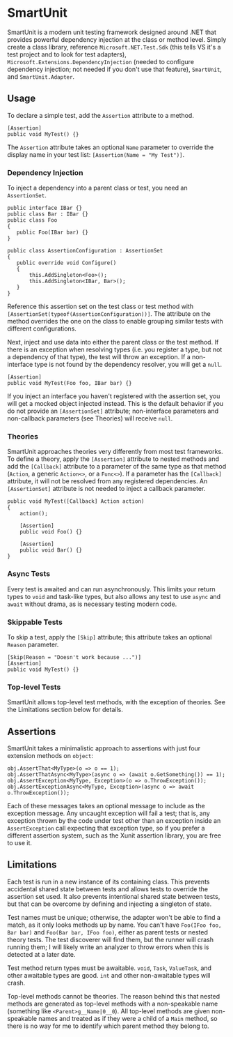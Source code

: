 # SmartUnit
SmartUnit is a modern unit testing framework designed around .NET that provides powerful dependency injection at the class or method level. Simply create a class library, reference `Microsoft.NET.Test.Sdk` (this tells VS it's a test project and to look for test adapters), `Microsoft.Extensions.DependencyInjection` (needed to configure dependency injection; not needed if you don't use that feature), `SmartUnit`, and `SmartUnit.Adapter`.

## Usage
To declare a simple test, add the `Assertion` attribute to a method.
```
[Assertion]
public void MyTest() {}
```

The `Assertion` attribute takes an optional `Name` parameter to override the display name in your test list: `[Assertion(Name = "My Test")]`.

### Dependency Injection
To inject a dependency into a parent class or test, you need an `AssertionSet`.
 ```
public interface IBar {}
public class Bar : IBar {}
public class Foo
{
    public Foo(IBar bar) {}
}

public class AssertionConfiguration : AssertionSet
{
    public override void Configure()
    {
        this.AddSingleton<Foo>();
        this.AddSingleton<IBar, Bar>();
    }
}
```

Reference this assertion set on the test class or test method with `[AssertionSet(typeof(AssertionConfiguration))]`. The attribute on the method overrides the one on the class to enable grouping similar tests with different configurations.

Next, inject and use data into either the parent class or the test method. If there is an exception when resolving types (i.e. you register a type, but not a dependency of that type), the test will throw an exception. If a non-interface type is not found by the dependency resolver, you will get a `null`.

```
[Assertion]
public void MyTest(Foo foo, IBar bar) {}
```

If you inject an interface you haven't registered with the assertion set, you will get a mocked object injected instead. This is the default behavior if you do not provide an `[AssertionSet]` attribute; non-interface parameters and non-callback parameters (see Theories) will receive `null`.

### Theories
SmartUnit approaches theories very differently from most test frameworks. To define a theory, apply the `[Assertion]` attribute to nested methods and add the `[Callback]` attribute to a parameter of the same type as that method (`Action`, a generic `Action<>`, or a `Func<>`). If a parameter has the `[Callback]` attribute, it will not be resolved from any registered dependencies. An `[AssertionSet]` attribute is not needed to inject a callback parameter.
```
public void MyTest([Callback] Action action)
{
    action();

    [Assertion]
    public void Foo() {}

    [Assertion]
    public void Bar() {}
}
```

### Async Tests
Every test is awaited and can run asynchronously. This limits your return types to `void` and task-like types, but also allows any test to use `async` and `await` without drama, as is necessary testing modern code. 

### Skippable Tests
To skip a test, apply the `[Skip]` attribute; this attribute takes an optional `Reason` parameter.
```
[Skip(Reason = "Doesn't work because ...")]
[Assertion]
public void MyTest() {}
```

### Top-level Tests
SmartUnit allows top-level test methods, with the exception of theories. See the Limitations section below for details.

## Assertions
SmartUnit takes a minimalistic approach to assertions with just four extension methods on `object`:
```
obj.AssertThat<MyType>(o => o == 1);
obj.AssertThatAsync<MyType>(async o => (await o.GetSomething()) == 1);
obj.AssertException<MyType, Exception>(o => o.ThrowException());
obj.AssertExceptionAsync<MyType, Exception>(async o => await o.ThrowException());
```

Each of these messages takes an optional message to include as the exception message. Any uncaught exception will fail a test; that is, any exception thrown by the code under test other than an exception inside an `AssertException` call expecting that exception type, so if you prefer a different assertion system, such as the Xunit assertion library, you are free to use it.

## Limitations
Each test is run in a new instance of its containing class. This prevents accidental shared state between tests and allows tests to override the assertion set used. It also prevents intentional shared state between tests, but that can be overcome by defining and injecting a singleton of state.

Test names must be unique; otherwise, the adapter won't be able to find a match, as it only looks methods up by name. You can't have `Foo(IFoo foo, Bar bar)` and `Foo(Bar bar, IFoo foo)`, either as parent tests or nested theory tests. The test discoverer will find them, but the runner will crash running them; I will likely write an analyzer to throw errors when this is detected at a later date.

Test method return types must be awaitable. `void`, `Task`, `ValueTask`, and other awaitable types are good. `int` and other non-awaitable types will crash.

Top-level methods cannot be theories. The reason behind this that nested methods are generated as top-level methods with a non-speakable name (something like `<Parent>g__Name|0__0`). All top-level methods are given non-speakable names and treated as if they were a child of a `Main` method, so there is no way for me to identify which parent method they belong to.